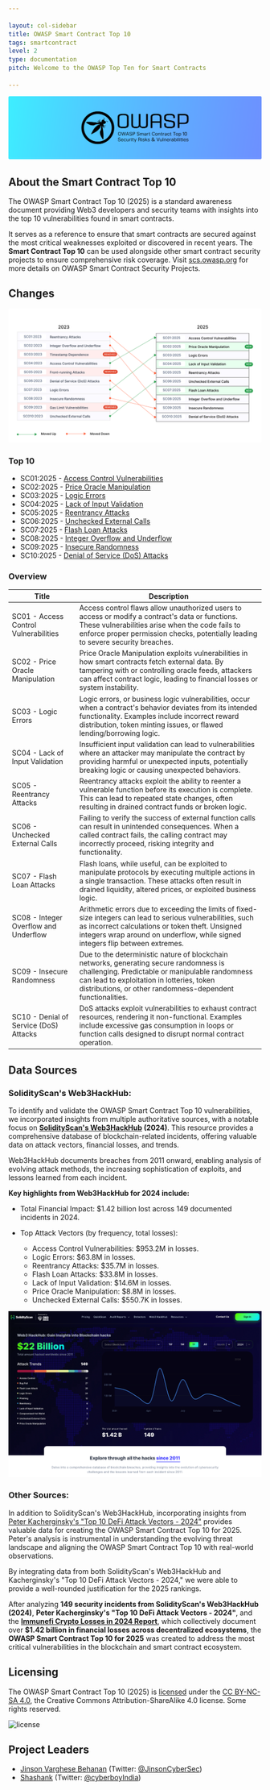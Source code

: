 ```yaml
---

layout: col-sidebar
title: OWASP Smart Contract Top 10
tags: smartcontract
level: 2
type: documentation
pitch: Welcome to the OWASP Top Ten for Smart Contracts

---
```


![OWASP Smart Contract Logo](assets/images/owasp-sctop10.png)


## About the Smart Contract Top 10

The OWASP Smart Contract Top 10 (2025) is a standard awareness document providing Web3 developers and security teams with insights into the top 10 vulnerabilities found in smart contracts.

It serves as a reference to ensure that smart contracts are secured against the most critical weaknesses exploited or discovered in recent years. The **Smart Contract Top 10** can be used alongside other smart contract security projects to ensure comprehensive risk coverage. Visit [scs.owasp.org](https://scs.owasp.org/) for more details on OWASP Smart Contract Security Projects.

## Changes


![OWASP 2023 to 2025 Changes](assets/images/Mapping2023-2025.png)

### Top 10

* SC01:2025 - [Access Control Vulnerabilities](2025/en/src/SC01-access-control.md)
* SC02:2025 - [Price Oracle Manipulation](2025/en/src/SC02-price-oracle-manipulation.md)
* SC03:2025 - [Logic Errors](2025/en/src/SC03-logic-errors.md)
* SC04:2025 - [Lack of Input Validation](2025/en/src/SC04-lack-of-input-validation.md)
* SC05:2025 - [Reentrancy Attacks](2025/en/src/SC05-reentrancy-attacks.md)
* SC06:2025 - [Unchecked External Calls](2025/en/src/SC06-unchecked-external-calls.md)
* SC07:2025 - [Flash Loan Attacks](2025/en/src/SC07-flash-loan-attacks.md)
* SC08:2025 - [Integer Overflow and Underflow](2025/en/src/SC08-integer-overflow-underflow.md)
* SC09:2025 - [Insecure Randomness](2025/en/src/SC09-insecure-randomness.md)
* SC10:2025 - [Denial of Service (DoS) Attacks](2025/en/src/SC10-denial-of-service.md)

### Overview

| Title | Description |
| -- | -- |
| SC01 - Access Control Vulnerabilities | Access control flaws allow unauthorized users to access or modify a contract's data or functions. These vulnerabilities arise when the code fails to enforce proper permission checks, potentially leading to severe security breaches. |
| SC02 - Price Oracle Manipulation | Price Oracle Manipulation exploits vulnerabilities in how smart contracts fetch external data. By tampering with or controlling oracle feeds, attackers can affect contract logic, leading to financial losses or system instability. |
| SC03 - Logic Errors | Logic errors, or business logic vulnerabilities, occur when a contract's behavior deviates from its intended functionality. Examples include incorrect reward distribution, token minting issues, or flawed lending/borrowing logic. |
| SC04 - Lack of Input Validation | Insufficient input validation can lead to vulnerabilities where an attacker may manipulate the contract by providing harmful or unexpected inputs, potentially breaking logic or causing unexpected behaviors. |
| SC05 - Reentrancy Attacks | Reentrancy attacks exploit the ability to reenter a vulnerable function before its execution is complete. This can lead to repeated state changes, often resulting in drained contract funds or broken logic. |
| SC06 - Unchecked External Calls | Failing to verify the success of external function calls can result in unintended consequences. When a called contract fails, the calling contract may incorrectly proceed, risking integrity and functionality. |
| SC07 - Flash Loan Attacks | Flash loans, while useful, can be exploited to manipulate protocols by executing multiple actions in a single transaction. These attacks often result in drained liquidity, altered prices, or exploited business logic. |
| SC08 - Integer Overflow and Underflow | Arithmetic errors due to exceeding the limits of fixed-size integers can lead to serious vulnerabilities, such as incorrect calculations or token theft. Unsigned integers wrap around on underflow, while signed integers flip between extremes. |
| SC09 - Insecure Randomness | Due to the deterministic nature of blockchain networks, generating secure randomness is challenging. Predictable or manipulable randomness can lead to exploitation in lotteries, token distributions, or other randomness-dependent functionalities. |
| SC10 - Denial of Service (DoS) Attacks | DoS attacks exploit vulnerabilities to exhaust contract resources, rendering it non-functional. Examples include excessive gas consumption in loops or function calls designed to disrupt normal contract operation. |

## Data Sources

### SolidityScan's Web3HackHub:

To identify and validate the OWASP Smart Contract Top 10 vulnerabilities, we incorporated insights from multiple authoritative sources, with a notable focus on **[SolidityScan's Web3HackHub](https://solidityscan.com/web3hackhub?year=2024) (2024)**. This resource provides a comprehensive database of blockchain-related incidents, offering valuable data on attack vectors, financial losses, and trends. 

Web3HackHub documents breaches from 2011 onward, enabling analysis of evolving attack methods, the increasing sophistication of exploits, and lessons learned from each incident.


**Key highlights from Web3HackHub for 2024 include:**

- Total Financial Impact: $1.42 billion lost across 149 documented incidents in 2024.

- Top Attack Vectors (by frequency, total losses):
    - Access Control Vulnerabilities: $953.2M in losses.
    - Logic Errors: $63.8M in losses.
    - Reentrancy Attacks: $35.7M in losses.
    - Flash Loan Attacks: $33.8M in losses.
    - Lack of Input Validation: $14.6M in losses.
    - Price Oracle Manipulation: $8.8M in losses. 
    - Unchecked External Calls: $550.7K in losses.

[![web3hackhub](assets/images/web3hackhub-snap.png)](https://solidityscan.com/web3hackhub)

### Other Sources:

In addition to SolidityScan's Web3HackHub, incorporating insights from [Peter Kacherginsky's "Top 10 DeFi Attack Vectors - 2024"](https://x.com/_iphelix/status/1855855006219690233) provides valuable data for creating the OWASP Smart Contract Top 10 for 2025. Peter's analysis is instrumental in understanding the evolving threat landscape and aligning the OWASP Smart Contract Top 10 with real-world observations.

By integrating data from both SolidityScan's Web3HackHub and Kacherginsky's "Top 10 DeFi Attack Vectors - 2024," we were able to provide a well-rounded justification for the 2025 rankings. 

After analyzing **149 security incidents from SolidityScan's Web3HackHub (2024)**, **Peter Kacherginsky's "Top 10 DeFi Attack Vectors - 2024"**, and the **[Immunefi Crypto Losses in 2024 Report](https://downloads.ctfassets.net/t3wqy70tc3bv/2LqNkvjajiCS5sPJmWLakc/9715af967dd95a55da05d2ad373edb0d/Immunefi_Crypto_Losses_in_2024_Report.pdf)**, which collectively document over **$1.42 billion in financial losses across decentralized ecosystems**, the **OWASP Smart Contract Top 10 for 2025** was created to address the most critical vulnerabilities in the blockchain and smart contract ecosystem.



## Licensing
The OWASP Smart Contract Top 10 (2025) is [licensed](https://github.com/OWASP/www-project-smart-contract-top-10/blob/8083e976d6d18013dce2d5e6e62f98e632151a09/LICENSE.md) under the [CC BY-NC-SA 4.0](https://creativecommons.org/licenses/by-nc-sa/4.0/), the Creative Commons Attribution-ShareAlike 4.0 license. Some rights reserved.

![license](https://mirrors.creativecommons.org/presskit/buttons/88x31/svg/by-nc-sa.svg)

## Project Leaders
- [Jinson Varghese Behanan](mailto:jinson@owasp.org) (Twitter: [@JinsonCyberSec](https://x.com/JinsonCyberSec))
- [Shashank](mailto:shashank@credshields.com) (Twitter: [@cyberboyIndia](https://x.com/cyberboyIndia))
